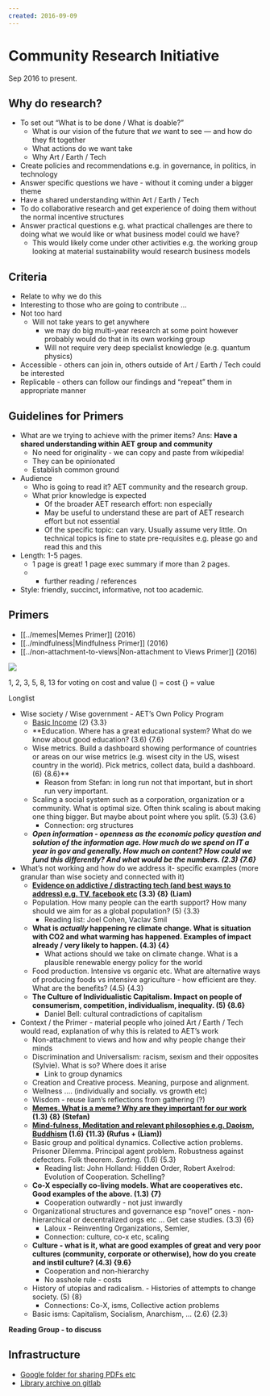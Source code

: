 ```yaml
---
created: 2016-09-09
---
```


# Community Research Initiative

Sep 2016 to present.

## Why do research?

- To set out “What is to be done / What is doable?”
    - What is our vision of the future that *we* want to see — and how
      do they fit together
    - What actions do we want take
    - Why Art / Earth / Tech
- Create policies and recommendations e.g. in governance, in politics,
  in technology
- Answer specific questions we have - without it coming under a bigger
  theme
- Have a shared understanding within Art / Earth / Tech
- To do collaborative research and get experience of doing them
  without the normal incentive structures
- Answer practical questions e.g. what practical challenges are there
  to doing what we would like or what business model could we have?
    - This would likely come under other activities e.g. the working
      group looking at material sustainability would research
      business models

## Criteria

- Relate to why we do this
- Interesting to those who are going to contribute …
- Not too hard
    - Will not take years to get anywhere
        - we may do big multi-year research at some point however
          probably would do that in its own working group
        - Will not require very deep specialist knowledge (e.g.
          quantum physics)
- Accessible - others can join in, others outside of Art / Earth /
  Tech could be interested
- Replicable - others can follow our findings and “repeat” them in
  appropriate manner

## Guidelines for Primers

- What are we trying to achieve with the primer items? Ans: **Have a
  shared understanding within AET group and community**
    - No need for originality - we can copy and paste from wikipedia!
    - They can be opinionated
    - Establish common ground
- Audience
    - Who is going to read it? AET community and the research group.
    - What prior knowledge is expected
        - Of the broader AET research effort: non especially
        - May be useful to understand these are part of AET
          research effort but not essential
        - Of the specific topic: can vary. Usually assume very little.
          On technical topics is fine to state pre-requisites e.g.
          please go and read this and this
- Length: 1-5 pages.
    - 1 page is great! 1 page exec summary if more than 2 pages.
    - + further reading / references
- Style: friendly, succinct, informative, not too academic.

## Primers

- [[../memes|Memes Primer]] (2016)
- [[../mindfulness|Mindfulness Primer]] (2016)
- [[../non-attachment-to-views|Non-attachment to Views Primer]] (2016)

![](/assets/notes/AET-research-programme.png)

1, 2, 3, 5, 8, 13 for voting on cost and value
() = cost
{} = value

Longlist

-   Wise society / Wise government - AET’s Own Policy Program
    - [Basic Income](https://docs.google.com/document/d/1yLUouyANM4dFwWsiP22CDtM0flbA5MT9Mi8Zz2vkpxQ/edit) (2) {3.3}
    - **Education. Where has a great educational system? What do we know about good education? (3.6) {7.6}
    - Wise metrics. Build a dashboard showing performance of countries or areas on our wise metrics (e.g. wisest city in the US, wisest country in the world). Pick metrics, collect data, build a dashboard. (6) {8.6}**
        - Reason from Stefan: in long run not that important, but in short run very important.
    -   Scaling a social system such as a corporation, organization or a community. What is optimal size. Often think scaling is about making one thing bigger. But maybe about point where you split. (5.3) {3.6}
        - Connection: org structures
    -   _**Open information - openness as the economic policy question and solution of the information age. How much do we spend on IT a year in gov and generally. How much on content? How could we fund this differently? And what would be the numbers. (2.3) {7.6}**_
-   What’s not working and how do we address it- specific examples (more granular than wise society and connected with it)
    -   **[Evidence on addictive / distracting tech (and best ways to address) e.g. TV, facebook etc](https://docs.google.com/document/d/1PvdLV-PzAMH3lLdAfaRcsa5N3pBZMCpaofYFFlPj46s/edit) (3.3) {8} (Liam)**
    - Population. How many people can the earth support? How many should we aim for as a global population? (5) {3.3}
        - Reading list: Joel Cohen, Vaclav Smil
    -   **What is _actually_ happening re climate change. What is situation with CO2 and what warming has happened. Examples of impact already / very likely to happen. (4.3) {4}**
        - What actions should we take on climate change. What is a plausible renewable energy policy for the world
    -   Food production. Intensive vs organic etc. What are alternative ways of producing foods vs intensive agriculture - how efficient are they. What are the benefits? (4.5) {4.3}
    - **The Culture of Individualistic Capitalism. Impact on people of consumerism, competition, individualism, inequality. (5) {8.6}**
        - Daniel Bell: cultural contradictions of capitalism
-   Context / the Primer - material people who joined Art / Earth / Tech would read, explanation of why this is related to AET’s work
    -   Non-attachment to views and how and why people change their minds
    - Discrimination and Universalism: racism, sexism and their opposites (Sylvie). What is so? Where does it arise
        - Link to group dynamics
    -   Creation and Creative process. Meaning, purpose and alignment.
    - Wellness …. (individually and socially. vs growth etc)
    - Wisdom - reuse liam’s reflections from gathering (?)
    - **[Memes. What is a meme? Why are they important for our work](https://docs.google.com/document/d/1Gi4EGft8fvvFfvpo8RAgIeer3XjhL0fP57OsBMnr2Is/edit) (1.3) {8} (Stefan)**
    - **[Mind-fulness, Meditation and relevant philosophies e.g. Daoism, Buddhism](https://docs.google.com/document/d/14mJmmLYmaqLY5aoX1dFskHsbVL5SkXcXWSWsfoqq_-Y/edit) (1.6) {11.3} (Rufus + (Liam))**
    - Basic group and political dynamics. Collective action problems. Prisoner Dilemma. Principal agent problem. Robustness against defectors. Folk theorem. _Sorting._ (1.6) {5.3}
        - Reading list: John Holland: Hidden Order, Robert Axelrod: Evolution of Cooperation. Schelling?
    - **Co-X especially co-living models. What are cooperatives etc. Good examples of the above. (1.3) {7}**
        - Cooperation outwardly - not just inwardly
    - Organizational structures and governance esp “novel” ones - non-hierarchical or decentralized orgs etc … Get case studies. (3.3) {6}
        - Laloux - Reinventing Organizations, Semler,  
        - Connection: culture, co-x etc, scaling
    -   **Culture - what is it, what are good examples of great and very poor cultures (community, corporate or otherwise), how do you create and instil culture? (4.3) {9.6}**
        - Cooperation and non-hierarchy
        - No asshole rule - costs
    -   History of utopias and radicalism. - Histories of attempts to change society. (5) {8}
        - Connections: Co-X, isms, Collective action problems
    -   Basic isms: Capitalism, Socialism, Anarchism, … (2.6) {2.3}

**Reading Group - to discuss**
  

## Infrastructure

-   [Google folder for sharing PDFs etc](https://drive.google.com/drive/folders/0B71dIXQ8FMarVmhRNnYyZ2pjalU)
-   [Library archive on gitlab](http://gitlab.com/rufuspollock/library-archive)
